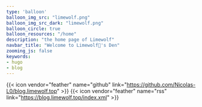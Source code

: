 ```yaml
---
type: 'balloon'
balloon_img_src: "limewolf.png"
balloon_img_src_dark: "limewolf.png"
balloon_circle: true
balloon_resources: "/home"
description: "the home page of Limewolf"
navbar_title: "Welcome to Limewolf🐺's Den"
zooming_js: false
keywords:
- hugo
- blog
---
```


{{< icon vendor="feather" name="github" link="https://github.com/Nicolas-L0/blog.limewolf.top" >}}
{{< icon vendor="feather" name="rss" link="https://blog.limewolf.top/index.xml" >}}


